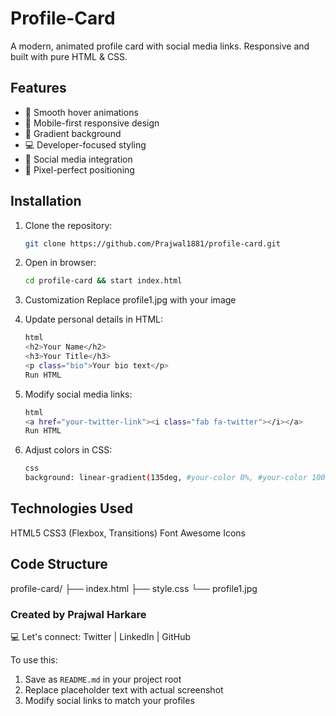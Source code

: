 # Profile-Card

A modern, animated profile card with social media links. Responsive and built with pure HTML & CSS.

## Features

- 🚀 Smooth hover animations
- 📱 Mobile-first responsive design
- 🌈 Gradient background
- 💻 Developer-focused styling
- 📱 Social media integration
- 🎯 Pixel-perfect positioning

## Installation

1. Clone the repository:
   ```bash
   git clone https://github.com/Prajwal1881/profile-card.git

2. Open in browser:
   ```bash 
   cd profile-card && start index.html

3. Customization
   Replace profile1.jpg with your image

4. Update personal details in HTML:
      ```bash 
      html
      <h2>Your Name</h2>
      <h3>Your Title</h3>
      <p class="bio">Your bio text</p>
      Run HTML
  
5. Modify social media links: 
      ```bash
      html
      <a href="your-twitter-link"><i class="fab fa-twitter"></i></a>
      Run HTML
      
6. Adjust colors in CSS:
      ```bash
      css
      background: linear-gradient(135deg, #your-color 0%, #your-color 100%);

## Technologies Used
  HTML5
  CSS3 (Flexbox, Transitions)
  Font Awesome Icons

## Code Structure
profile-card/
├── index.html
├── style.css
└── profile1.jpg

### Created by Prajwal Harkare
💻 Let's connect: Twitter | LinkedIn | GitHub


To use this:
1. Save as `README.md` in your project root
2. Replace placeholder text with actual screenshot
3. Modify social links to match your profiles
